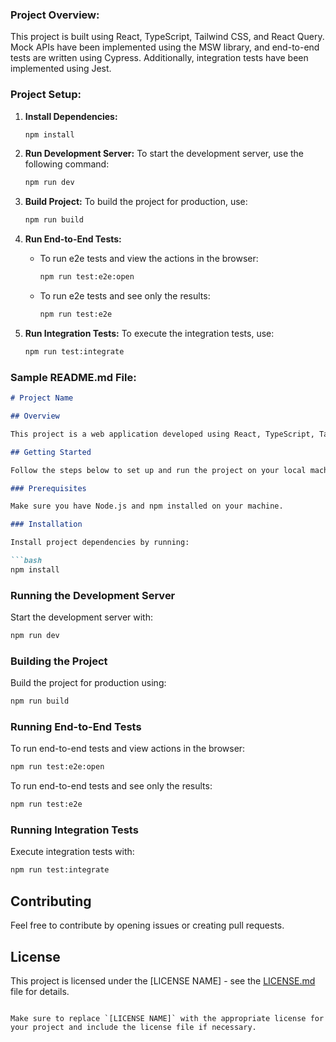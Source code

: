 ### Project Overview:

This project is built using React, TypeScript, Tailwind CSS, and React Query. Mock APIs have been implemented using the MSW library, and end-to-end tests are written using Cypress. Additionally, integration tests have been implemented using Jest.

### Project Setup:

1. **Install Dependencies:**
   ```bash
   npm install
   ```

2. **Run Development Server:**
   To start the development server, use the following command:
   ```bash
   npm run dev
   ```

3. **Build Project:**
   To build the project for production, use:
   ```bash
   npm run build
   ```

4. **Run End-to-End Tests:**
   - To run e2e tests and view the actions in the browser:
     ```bash
     npm run test:e2e:open
     ```
   - To run e2e tests and see only the results:
     ```bash
     npm run test:e2e
     ```

5. **Run Integration Tests:**
   To execute the integration tests, use:
   ```bash
   npm run test:integrate
   ```

### Sample README.md File:

```markdown
# Project Name

## Overview

This project is a web application developed using React, TypeScript, Tailwind CSS, and React Query. It includes mock APIs implemented with the MSW library and features end-to-end tests using Cypress, as well as integration tests using Jest.

## Getting Started

Follow the steps below to set up and run the project on your local machine.

### Prerequisites

Make sure you have Node.js and npm installed on your machine.

### Installation

Install project dependencies by running:

```bash
npm install
```

### Running the Development Server

Start the development server with:

```bash
npm run dev
```

### Building the Project

Build the project for production using:

```bash
npm run build
```

### Running End-to-End Tests

To run end-to-end tests and view actions in the browser:

```bash
npm run test:e2e:open
```

To run end-to-end tests and see only the results:

```bash
npm run test:e2e
```

### Running Integration Tests

Execute integration tests with:

```bash
npm run test:integrate
```

## Contributing

Feel free to contribute by opening issues or creating pull requests.

## License

This project is licensed under the [LICENSE NAME] - see the [LICENSE.md](LICENSE.md) file for details.
```

Make sure to replace `[LICENSE NAME]` with the appropriate license for your project and include the license file if necessary.